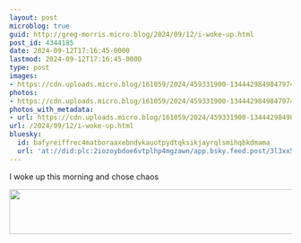 ```yaml
---
layout: post
microblog: true
guid: http://greg-morris.micro.blog/2024/09/12/i-woke-up.html
post_id: 4344185
date: 2024-09-12T17:16:45-0000
lastmod: 2024-09-12T17:16:45-0000
type: post
images:
- https://cdn.uploads.micro.blog/161059/2024/459331900-1344429849847974-3126355055849730540-n.jpg
photos:
- https://cdn.uploads.micro.blog/161059/2024/459331900-1344429849847974-3126355055849730540-n.jpg
photos_with_metadata:
- url: https://cdn.uploads.micro.blog/161059/2024/459331900-1344429849847974-3126355055849730540-n.jpg
url: /2024/09/12/i-woke-up.html
bluesky:
  id: bafyreiffrec4matboraaxebndvkauotpydtqksikjayrqlsmihqbkdmama
  url: 'at://did:plc:2iozoybdoe6vtplhp4mgzawn/app.bsky.feed.post/3l3xx5gla4v2u'
---
```

I woke up this morning and chose chaos

<img src="uploads/2024/459331900-1344429849847974-3126355055849730540-n.jpg" width="600" height="80" alt="">
